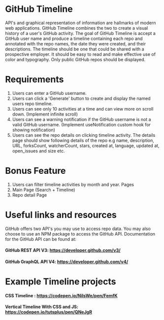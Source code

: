 #                          GitHub Timeline

API's and graphical representation of information are hallmarks of modern web applications.
GitHub Timeline combines the two to create a visual history of a user's GitHub activity.
The goal of GitHub Timeline is accept a GitHub user name and produce a timeline containing
each repo and annotated with the repo names, the date they were created, and their
descriptions. The timeline should be one that could be shared with a prospective employer. It
should be easy to read and make effective use of color and typography.
Only public GitHub repos should be displayed.
# Requirements

1. Users can enter a GitHub username.
2. Users can click a 'Generate' button to create and display the named users repo timeline.
3. Users can see only 10 activities at a time and can view more on scroll down. (Implement
infinite scroll)
4. Users can see a warning notification if the GitHub username is not a valid GitHub
username. (Implement useNotification custom hook for showing notification)
5. Users can see the repo details on clicking timeline activity. The details page should show
following details of the repo e.g name, description, URL, forksCount, watcherCount,
stars, created at, language, updated at, open_issues and size etc.
# Bonus Feature
1. Users can filter timeline activities by month and year.
Pages
2. Main Page (Search + Timeline)
3. Repo detail Page

# Useful links and resources
GitHub offers two API's you may use to access repo data. You may also choose to use an NPM
package to access the GitHub API. Documentation for the GitHub API can be found at:
#### GitHub REST API V3: https://developer.github.com/v3/
#### GitHub GraphQL API V4: https://developer.github.com/v4/

# Example Timeline projects

#### CSS Timeline : https://codepen.io/NilsWe/pen/FemfK
#### Vertical Timeline With CSS and JS: https://codepen.io/tutsplus/pen/QNeJgR